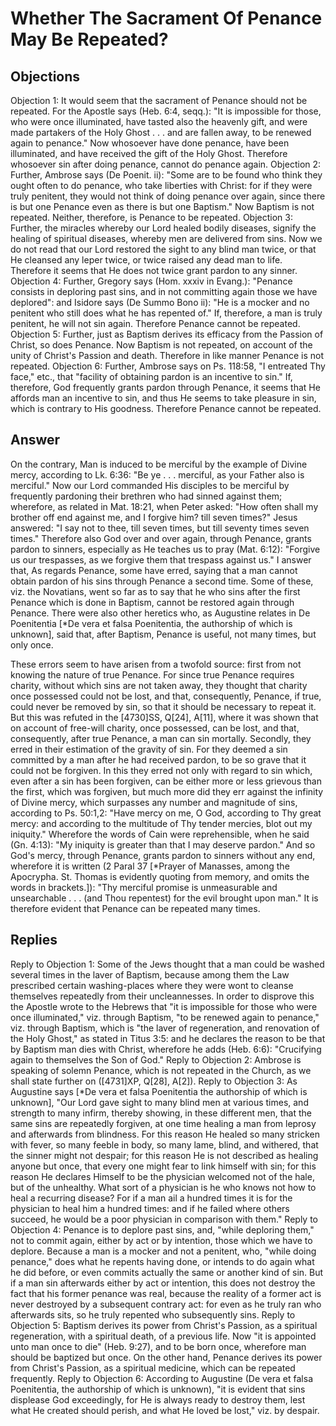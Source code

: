 # Whether The Sacrament Of Penance May Be Repeated?
## Objections
Objection 1: It would seem that the sacrament of Penance should not be repeated. For the Apostle says (Heb. 6:4, seqq.): "It is impossible for those, who were once illuminated, have tasted also the heavenly gift, and were made partakers of the Holy Ghost . . . and are fallen away, to be renewed again to penance." Now whosoever have done penance, have been illuminated, and have received the gift of the Holy Ghost. Therefore whosoever sin after doing penance, cannot do penance again.
Objection 2: Further, Ambrose says (De Poenit. ii): "Some are to be found who think they ought often to do penance, who take liberties with Christ: for if they were truly penitent, they would not think of doing penance over again, since there is but one Penance even as there is but one Baptism." Now Baptism is not repeated. Neither, therefore, is Penance to be repeated.
Objection 3: Further, the miracles whereby our Lord healed bodily diseases, signify the healing of spiritual diseases, whereby men are delivered from sins. Now we do not read that our Lord restored the sight to any blind man twice, or that He cleansed any leper twice, or twice raised any dead man to life. Therefore it seems that He does not twice grant pardon to any sinner.
Objection 4: Further, Gregory says (Hom. xxxiv in Evang.): "Penance consists in deploring past sins, and in not committing again those we have deplored": and Isidore says (De Summo Bono ii): "He is a mocker and no penitent who still does what he has repented of." If, therefore, a man is truly penitent, he will not sin again. Therefore Penance cannot be repeated.
Objection 5: Further, just as Baptism derives its efficacy from the Passion of Christ, so does Penance. Now Baptism is not repeated, on account of the unity of Christ's Passion and death. Therefore in like manner Penance is not repeated.
Objection 6: Further, Ambrose says on Ps. 118:58, "I entreated Thy face," etc., that "facility of obtaining pardon is an incentive to sin." If, therefore, God frequently grants pardon through Penance, it seems that He affords man an incentive to sin, and thus He seems to take pleasure in sin, which is contrary to His goodness. Therefore Penance cannot be repeated.
## Answer
On the contrary, Man is induced to be merciful by the example of Divine mercy, according to Lk. 6:36: "Be ye . . . merciful, as your Father also is merciful." Now our Lord commanded His disciples to be merciful by frequently pardoning their brethren who had sinned against them; wherefore, as related in Mat. 18:21, when Peter asked: "How often shall my brother off end against me, and I forgive him? till seven times?" Jesus answered: "I say not to thee, till seven times, but till seventy times seven times." Therefore also God over and over again, through Penance, grants pardon to sinners, especially as He teaches us to pray (Mat. 6:12): "Forgive us our trespasses, as we forgive them that trespass against us."
I answer that, As regards Penance, some have erred, saying that a man cannot obtain pardon of his sins through Penance a second time. Some of these, viz. the Novatians, went so far as to say that he who sins after the first Penance which is done in Baptism, cannot be restored again through Penance. There were also other heretics who, as Augustine relates in De Poenitentia [*De vera et falsa Poenitentia, the authorship of which is unknown], said that, after Baptism, Penance is useful, not many times, but only once.

These errors seem to have arisen from a twofold source: first from not knowing the nature of true Penance. For since true Penance requires charity, without which sins are not taken away, they thought that charity once possessed could not be lost, and that, consequently, Penance, if true, could never be removed by sin, so that it should be necessary to repeat it. But this was refuted in the [4730]SS, Q[24], A[11], where it was shown that on account of free-will charity, once possessed, can be lost, and that, consequently, after true Penance, a man can sin mortally. Secondly, they erred in their estimation of the gravity of sin. For they deemed a sin committed by a man after he had received pardon, to be so grave that it could not be forgiven. In this they erred not only with regard to sin which, even after a sin has been forgiven, can be either more or less grievous than the first, which was forgiven, but much more did they err against the infinity of Divine mercy, which surpasses any number and magnitude of sins, according to Ps. 50:1,2: "Have mercy on me, O God, according to Thy great mercy: and according to the multitude of Thy tender mercies, blot out my iniquity." Wherefore the words of Cain were reprehensible, when he said (Gn. 4:13): "My iniquity is greater than that I may deserve pardon." And so God's mercy, through Penance, grants pardon to sinners without any end, wherefore it is written (2 Paral 37 [*Prayer of Manasses, among the Apocrypha. St. Thomas is evidently quoting from memory, and omits the words in brackets.]): "Thy merciful promise is unmeasurable and unsearchable . . . (and Thou repentest) for the evil brought upon man." It is therefore evident that Penance can be repeated many times.
## Replies
Reply to Objection 1: Some of the Jews thought that a man could be washed several times in the laver of Baptism, because among them the Law prescribed certain washing-places where they were wont to cleanse themselves repeatedly from their uncleannesses. In order to disprove this the Apostle wrote to the Hebrews that "it is impossible for those who were once illuminated," viz. through Baptism, "to be renewed again to penance," viz. through Baptism, which is "the laver of regeneration, and renovation of the Holy Ghost," as stated in Titus 3:5: and he declares the reason to be that by Baptism man dies with Christ, wherefore he adds (Heb. 6:6): "Crucifying again to themselves the Son of God."
Reply to Objection 2: Ambrose is speaking of solemn Penance, which is not repeated in the Church, as we shall state further on ([4731]XP, Q[28], A[2]).
Reply to Objection 3: As Augustine says [*De vera et falsa Poenitentia the authorship of which is unknown], "Our Lord gave sight to many blind men at various times, and strength to many infirm, thereby showing, in these different men, that the same sins are repeatedly forgiven, at one time healing a man from leprosy and afterwards from blindness. For this reason He healed so many stricken with fever, so many feeble in body, so many lame, blind, and withered, that the sinner might not despair; for this reason He is not described as healing anyone but once, that every one might fear to link himself with sin; for this reason He declares Himself to be the physician welcomed not of the hale, but of the unhealthy. What sort of a physician is he who knows not how to heal a recurring disease? For if a man ail a hundred times it is for the physician to heal him a hundred times: and if he failed where others succeed, he would be a poor physician in comparison with them."
Reply to Objection 4: Penance is to deplore past sins, and, "while deploring them," not to commit again, either by act or by intention, those which we have to deplore. Because a man is a mocker and not a penitent, who, "while doing penance," does what he repents having done, or intends to do again what he did before, or even commits actually the same or another kind of sin. But if a man sin afterwards either by act or intention, this does not destroy the fact that his former penance was real, because the reality of a former act is never destroyed by a subsequent contrary act: for even as he truly ran who afterwards sits, so he truly repented who subsequently sins.
Reply to Objection 5: Baptism derives its power from Christ's Passion, as a spiritual regeneration, with a spiritual death, of a previous life. Now "it is appointed unto man once to die" (Heb. 9:27), and to be born once, wherefore man should be baptized but once. On the other hand, Penance derives its power from Christ's Passion, as a spiritual medicine, which can be repeated frequently.
Reply to Objection 6: According to Augustine (De vera et falsa Poenitentia, the authorship of which is unknown), "it is evident that sins displease God exceedingly, for He is always ready to destroy them, lest what He created should perish, and what He loved be lost," viz. by despair.